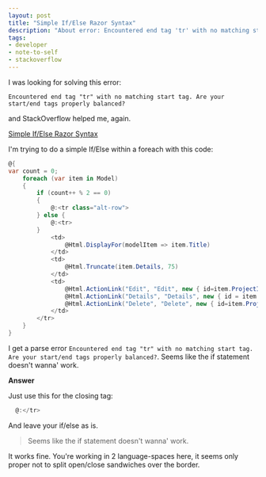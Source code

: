 ```yaml
---
layout: post
title: "Simple If/Else Razor Syntax"
description: "About error: Encountered end tag 'tr' with no matching start tag"
tags:
- developer
- note-to-self
- stackoverflow
---
```


I was looking for solving this error:

`Encountered end tag "tr" with no matching start tag. Are your start/end tags properly balanced?`

and StackOverflow helped me, again.

[Simple If/Else Razor Syntax](https://stackoverflow.com/questions/9710431/simple-if-else-razor-syntax)

I'm trying to do a simple If/Else within a foreach with this code:

```csharp
@{
var count = 0;
    foreach (var item in Model)
    {
        if (count++ % 2 == 0)
        {
            @:<tr class="alt-row">
        } else { 
            @:<tr>
        }
            <td>
                @Html.DisplayFor(modelItem => item.Title)
            </td>
            <td>
                @Html.Truncate(item.Details, 75)
            </td>
            <td>
                @Html.ActionLink("Edit", "Edit", new { id=item.ProjectId }) |
                @Html.ActionLink("Details", "Details", new { id = item.ProjectId }) |
                @Html.ActionLink("Delete", "Delete", new { id=item.ProjectId })
            </td>
        </tr>
    }
}
```

I get a parse error `Encountered end tag "tr" with no matching start tag. Are your start/end tags properly balanced?`. Seems like the if statement doesn't wanna' work.

**Answer**

Just use this for the closing tag:

```csharp
  @:</tr>
```

And leave your if/else as is.

> Seems like the if statement doesn't wanna' work.

It works fine. You're working in 2 language-spaces here, it seems only proper not to split open/close sandwiches over the border.

